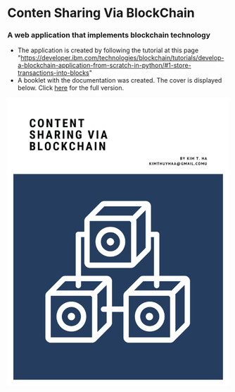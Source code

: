 # Conten Sharing Via BlockChain

### A web application that implements blockchain technology

- The application is created by following the tutorial at this page
"https://developer.ibm.com/technologies/blockchain/tutorials/develop-a-blockchain-application-from-scratch-in-python/#1-store-transactions-into-blocks"
- A booklet with the documentation was created. The cover is displayed below. Click [here](https://drive.google.com/file/d/1oocBuq1ipC-odOGMz2jPXNIsbCkDGbZZ/view?usp=sharing) for the full version.

![Cover of the documentation](coverpage.png)

